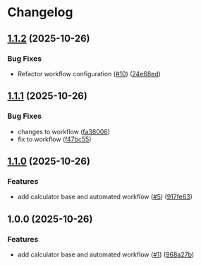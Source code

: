# Changelog

## [1.1.2](https://github.com/Craankism/calc/compare/v1.1.1...v1.1.2) (2025-10-26)


### Bug Fixes

* Refactor workflow configuration ([#10](https://github.com/Craankism/calc/issues/10)) ([24e68ed](https://github.com/Craankism/calc/commit/24e68ed72bdd5cae6755d51fd266ad0faee4b796))

## [1.1.1](https://github.com/Craankism/calc/compare/v1.1.0...v1.1.1) (2025-10-26)


### Bug Fixes

* changes to workflow ([fa38006](https://github.com/Craankism/calc/commit/fa38006c6db7655ef4b2a2829498f5e18e54a16d))
* fix to workflow ([f47bc55](https://github.com/Craankism/calc/commit/f47bc55afc686c4b3a6b495599466538dd7fb04e))

## [1.1.0](https://github.com/Craankism/calc/compare/v1.0.0...v1.1.0) (2025-10-26)


### Features

* add calculator base and automated workflow ([#5](https://github.com/Craankism/calc/issues/5)) ([917fe63](https://github.com/Craankism/calc/commit/917fe633e5e6c968551f6875c2cadd7eb011b794))

## 1.0.0 (2025-10-26)


### Features

* add calculator base and automated workflow ([#1](https://github.com/Craankism/calc/issues/1)) ([968a27b](https://github.com/Craankism/calc/commit/968a27b8078fd112f087f358a19da2d3babe84c6))
